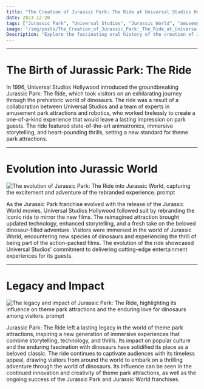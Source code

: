 ```yaml
---
title: "The Creation of Jurassic Park: The Ride at Universal Studios Hollywood"
date: 2023-12-20
tags: ["Jurassic Park", "Universal Studios", "Jurassic World", "amusement park attractions", "robotics"]
image: "/img/posts/The_Creation_of_Jurassic_Park:_The_Ride_at_Universal_Studios_Hollywood/0.png"
Description: "Explore the fascinating oral history of the creation of Jurassic Park: The Ride at Universal Studios Hollywood in 1996, and learn about the collaboration between Universal Studios and experts in amusement park attractions and robotics that brought this iconic dinosaur-themed ride to life. Discover how the ride has evolved and been rebranded to mirror the Jurassic World movies."
---
```



---
# The Birth of Jurassic Park: The Ride

In 1996, Universal Studios Hollywood introduced the groundbreaking Jurassic Park: The Ride, which took visitors on an exhilarating journey through the prehistoric world of dinosaurs. The ride was a result of a collaboration between Universal Studios and a team of experts in amusement park attractions and robotics, who worked tirelessly to create a one-of-a-kind experience that would leave a lasting impression on park guests. The ride featured state-of-the-art animatronics, immersive storytelling, and heart-pounding thrills, setting a new standard for theme park attractions.



---
# Evolution into Jurassic World

![The evolution of Jurassic Park: The Ride into Jurassic World, capturing the excitement and adventure of the rebranded experience. prompt](/img/posts/The_Creation_of_Jurassic_Park:_The_Ride_at_Universal_Studios_Hollywood/2.png "The evolution of Jurassic Park: The Ride into Jurassic World, capturing the excitement and adventure of the rebranded experience.")

As the Jurassic Park franchise evolved with the release of the Jurassic World movies, Universal Studios Hollywood followed suit by rebranding the iconic ride to mirror the new films. The reimagined attraction brought updated technology, enhanced storytelling, and a fresh take on the beloved dinosaur-filled adventure. Visitors were immersed in the world of Jurassic World, encountering new species of dinosaurs and experiencing the thrill of being part of the action-packed films. The evolution of the ride showcased Universal Studios' commitment to delivering cutting-edge entertainment experiences for its guests.



---
# Legacy and Impact

![The legacy and impact of Jurassic Park: The Ride, highlighting its influence on theme park attractions and the enduring love for dinosaurs among visitors. prompt](/img/posts/The_Creation_of_Jurassic_Park:_The_Ride_at_Universal_Studios_Hollywood/3.png "The legacy and impact of Jurassic Park: The Ride, highlighting its influence on theme park attractions and the enduring love for dinosaurs among visitors.")

Jurassic Park: The Ride left a lasting legacy in the world of theme park attractions, inspiring a new generation of immersive experiences that combine storytelling, technology, and thrills. Its impact on popular culture and the enduring fascination with dinosaurs have solidified its place as a beloved classic. The ride continues to captivate audiences with its timeless appeal, drawing visitors from around the world to embark on a thrilling adventure through the world of dinosaurs. Its influence can be seen in the continued innovation and creativity of theme park attractions, as well as the ongoing success of the Jurassic Park and Jurassic World franchises.


